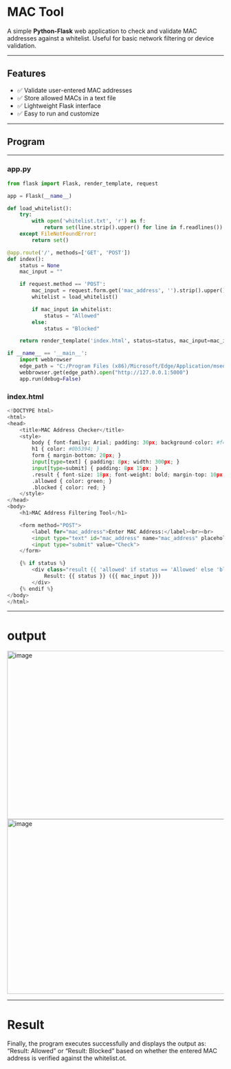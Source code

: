 # **MAC Tool**

A simple **Python-Flask** web application to check and validate MAC addresses against a whitelist. Useful for basic network filtering or device validation.

---

## **Features**

- ✅ Validate user-entered MAC addresses  
- ✅ Store allowed MACs in a text file  
- ✅ Lightweight Flask interface  
- ✅ Easy to run and customize  

---

## **Program**

---

### **app.py**

```python
from flask import Flask, render_template, request

app = Flask(__name__)

def load_whitelist():
    try:
        with open('whitelist.txt', 'r') as f:
            return set(line.strip().upper() for line in f.readlines())
    except FileNotFoundError:
        return set()

@app.route('/', methods=['GET', 'POST'])
def index():
    status = None
    mac_input = ""

    if request.method == 'POST':
        mac_input = request.form.get('mac_address', '').strip().upper()
        whitelist = load_whitelist()

        if mac_input in whitelist:
            status = "Allowed"
        else:
            status = "Blocked"

    return render_template('index.html', status=status, mac_input=mac_input)

if __name__ == '__main__':
    import webbrowser
    edge_path = "C:/Program Files (x86)/Microsoft/Edge/Application/msedge.exe %s"
    webbrowser.get(edge_path).open("http://127.0.0.1:5000")
    app.run(debug=False)
```
### **index.html**

```python
<!DOCTYPE html>
<html>
<head>
    <title>MAC Address Checker</title>
    <style>
        body { font-family: Arial; padding: 30px; background-color: #f4f4f4; }
        h1 { color: #0b5394; }
        form { margin-bottom: 20px; }
        input[type=text] { padding: 8px; width: 300px; }
        input[type=submit] { padding: 8px 15px; }
        .result { font-size: 18px; font-weight: bold; margin-top: 10px; }
        .allowed { color: green; }
        .blocked { color: red; }
    </style>
</head>
<body>
    <h1>MAC Address Filtering Tool</h1>

    <form method="POST">
        <label for="mac_address">Enter MAC Address:</label><br><br>
        <input type="text" id="mac_address" name="mac_address" placeholder="AA:BB:CC:DD:EE:FF" required>
        <input type="submit" value="Check">
    </form>

    {% if status %}
        <div class="result {{ 'allowed' if status == 'Allowed' else 'blocked' }}">
            Result: {{ status }} ({{ mac_input }})
        </div>
    {% endif %}
</body>
</html>
```
---
# **output**

<img width="722" height="392" alt="image" src="https://github.com/user-attachments/assets/f509d152-9a37-4ada-872a-9dfbfacdac77" />
<img width="695" height="407" alt="image" src="https://github.com/user-attachments/assets/d9bbed27-ba55-4c0e-80f6-11d3bb4795fe" />

---
# **Result** 

 Finally, the program executes successfully and displays the output as: “Result: Allowed” or “Result: Blocked” based on whether the entered MAC address is verified against the whitelist.ot.




